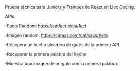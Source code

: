 Prueba técnica para Juniors y Trainees de React en Live Coding.

APIs:

-Facts Random: https://catfact.ninja/fact

-Imagen random: https://cataas.com/cat/says/hello

-Recupera un hecho aleatorio de gatos de la primera API

-Recuperar la primera palabra del hecho

-Muestra una imagen de un gato con la primera palabra.